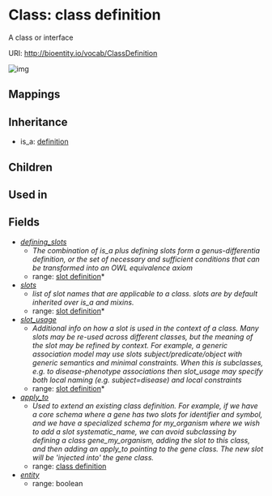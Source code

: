 # Class: class definition


A class or interface

URI: http://bioentity.io/vocab/ClassDefinition

![img](http://yuml.me/diagram/nofunky/class/\[Definition]^-\[ClassDefinition|entity:boolean%20%3F],%20\[ClassDefinition]-%20defining_slots%20*>\[SlotDefinition],%20\[ClassDefinition]-%20slots%20*>\[SlotDefinition],%20\[ClassDefinition]++-%20slot_usage%20*>\[SlotDefinition],%20\[ClassDefinition]-%20apply_to%20%3F>\[ClassDefinition],%20)
## Mappings

## Inheritance

 *  is_a: [definition](Definition.md)
## Children

## Used in

## Fields

 * _[defining_slots](defining_slots.md)_
    * _The combination of is_a plus defining slots form a genus-differentia definition, or the set of necessary and sufficient conditions that can be transformed into an OWL equivalence axiom_
    * range: [slot definition](SlotDefinition.md)*
 * _[slots](slots.md)_
    * _list of slot names that are applicable to a class. slots are by default inherited over is_a and mixins._
    * range: [slot definition](SlotDefinition.md)*
 * _[slot_usage](slot_usage.md)_
    * _Additional info on how a slot is used in the context of a class. Many slots may be re-used across different classes, but the meaning of the slot may be refined by context. For example, a generic association model may use slots subject/predicate/object with generic semantics and minimal constraints. When this is subclasses, e.g. to disease-phenotype associations then slot_usage may specify both local naming (e.g. subject=disease) and local constraints_
    * range: [slot definition](SlotDefinition.md)*
 * _[apply_to](apply_to.md)_
    * _Used to extend an existing class definition. For example, if we have a core schema where a gene has two slots for identifier and symbol, and we have a specialized schema for my_organism where we wish to add a slot systematic_name, we can avoid subclassing by defining a class gene_my_organism, adding the slot to this class, and then adding an apply_to pointing to the gene class. The new slot will be 'injected into' the gene class._
    * range: [class definition](ClassDefinition.md)
 * _[entity](entity.md)_
    * range: boolean
